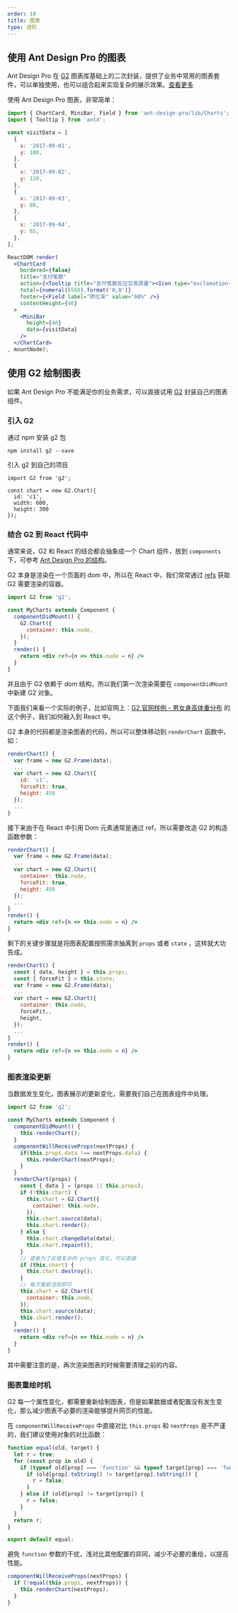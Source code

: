 ```yaml
---
order: 10
title: 图表
type: 进阶
---
```


## 使用 Ant Design Pro 的图表

Ant Design Pro 在 [G2](https://antv.alipay.com/g2/doc/index.html) 图表库基础上的二次封装，提供了业务中常用的图表套件，可以单独使用，也可以组合起来实现复杂的展示效果。[查看更多](https://github.com/ant-design/ant-design-pro/tree/master/src/components/Charts)

使用 Ant Design Pro 图表，非常简单：

```jsx
import { ChartCard, MiniBar, Field } from 'ant-design-pro/lib/Charts';
import { Tooltip } from 'antd';

const visitData = [
  {
    x: '2017-09-01',
    y: 100,
  },
  {
    x: '2017-09-02',
    y: 120,
  },
  {
    x: '2017-09-03',
    y: 88,
  },
  {
    x: '2017-09-04',
    y: 65,
  },
];

ReactDOM.render(
  <ChartCard
    bordered={false}
    title="支付笔数"
    action={<Tooltip title="支付笔数反应交易质量"><Icon type="exclamation-circle-o" /></Tooltip>}
    total={numeral(6560).format('0,0')}
    footer={<Field label="转化率" value="60%" />}
    contentHeight={46}
  >
    <MiniBar
      height={46}
      data={visitData}
    />
  </ChartCard>
, mountNode);
```

## 使用 G2 绘制图表

如果 Ant Design Pro 不能满足你的业务需求，可以直接试用 [G2](https://antv.alipay.com/g2/doc/index.html) 封装自己的图表组件。

### 引入 G2

通过 npm 安装 g2 包
```
npm install g2 --save
```

引入 g2 到自己的项目
```
import G2 from 'g2';

const chart = new G2.Chart({
  id: 'c1',
  width: 600,
  height: 300
});
```

### 结合 G2 到 React 代码中

通常来说，G2 和 React 的结合都会抽象成一个 Chart 组件，放到 `components` 下，可参考 [Ant Design Pro 的结构](https://github.com/ant-design/ant-design-pro/tree/master/src/components/Charts)。

G2 本身是渲染在一个页面的 dom 中，所以在 React 中，我们常常通过 [refs](https://facebook.github.io/react/docs/refs-and-the-dom.html) 获取 G2 需要渲染的容器。

```jsx
import G2 from 'g2';

const MyCharts extends Component {
  componentDidMount() {
    G2.Chart({
      container: this.node,
    });
  }
  render() {
    return <div ref={n => this.node = n} />
  }
}
```

并且由于 G2 依赖于 dom 结构，所以我们第一次渲染需要在 `componentDidMount` 中新建 G2 对象。

下面我们来看一个实际的例子，比如官网上：[G2 官网样例 - 男女身高体重分布](https://antv.alipay.com/g2/demo/01-point/scatter-a.html) 的这个例子，我们如何融入到 React 中。

G2 本身的代码都是渲染图表的代码，所以可以整体移动到 `renderChart` 函数中，如：

```jsx
renderChart() {
  var frame = new G2.Frame(data);
  ...
  var chart = new G2.Chart({
    id: 'c1',
    forceFit: true,
    height: 450
  });
  ...
}
```

接下来由于在 React 中引用 Dom 元素通常是通过 ref，所以需要改造 G2 的构造函数参数：

```jsx
renderChart() {
  var frame = new G2.Frame(data);
  ...
  var chart = new G2.Chart({
    container: this.node,
    forceFit: true,
    height: 450
  });
  ...
}
render() {
  return <div ref={n => this.node = n} />
}
```

剩下的关键步骤就是将图表配置按照需求抽离到 `props` 或者 `state` ，这样就大功告成。

```jsx
renderChart() {
  const { data, height } = this.props;
  const { forceFit } = this.state;
  var frame = new G2.Frame(data);
  ...
  var chart = new G2.Chart({
    container: this.node,
    forceFit,,
    height,
  });
  ...
}
render() {
  return <div ref={n => this.node = n} />
}
```

### 图表渲染更新

当数据发生变化，图表展示的更新变化，需要我们自己在图表组件中处理。

```jsx
import G2 from 'g2';

const MyCharts extends Component {
  componentDidMount() {
    this.renderChart();
  }
  componentWillReceiveProps(nextProps) {
    if(this.props.data !== nextProps.data) {
      this.renderChart(nextProps);
    }
  }
  renderChart(props) {
    const { data } = (props || this.props);
    if (!this.chart) {
      this.chart = G2.Chart({
        container: this.node,
      });
      this.chart.source(data);
      this.chart.render();
    } else {
      this.chart.changeData(data);
      this.chart.repaint();
    }
    // 或者为了处理复杂的 props 变化，可以直接
    if (this.chart) {
      this.chart.destroy();
    }
    // 每次重新渲染即可
    this.chart = G2.Chart({
      container: this.node,
    });
    this.chart.source(data);
    this.chart.render();
  }
  render() {
    return <div ref={n => this.node = n} />
  }
}
```

其中需要注意的是，再次渲染图表的时候需要清理之前的内容。

### 图表重绘时机

G2 每一个属性变化，都需要重新绘制图表，但是如果数据或者配置没有发生变化，那么减少图表不必要的渲染能够提升网页的性能。

在 `componentWillReceiveProps` 中直接对比 `this.props` 和 `nextProps` 是不严谨的，我们建议使用对象的对比函数：

```js
function equal(old, target) {
  let r = true;
  for (const prop in old) {
    if (typeof old[prop] === 'function' && typeof target[prop] === 'function') {
      if (old[prop].toString() != target[prop].toString()) {
        r = false;
      }
    } else if (old[prop] != target[prop]) {
      r = false;
    }
  }
  return r;
}

export default equal;
```

避免 `function` 参数的干扰，浅对比其他配置的异同，减少不必要的重绘，以提高性能。

```jsx
componentWillReceiveProps(nextProps) {
  if (!equal(this.props, nextProps)) {
    this.renderChart(nextProps);
  }
}
```
